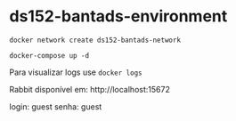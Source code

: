 # ds152-bantads-environment
```
docker network create ds152-bantads-network

docker-compose up -d

```

Para visualizar logs use `docker logs`

Rabbit disponível em: http://localhost:15672

login: guest
senha: guest
